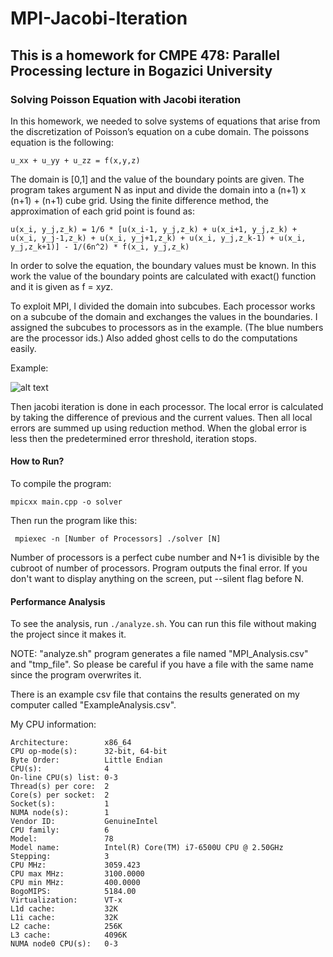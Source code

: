 # MPI-Jacobi-Iteration
## This is a homework for CMPE 478: Parallel Processing lecture in Bogazici University
### Solving Poisson Equation with Jacobi iteration
In this homework, we needed to solve systems of equations that arise from the
discretization of Poisson’s equation on a cube domain. The poissons equation is the following:
```
u_xx + u_yy + u_zz = f(x,y,z)
```
The domain is [0,1] and the value of the boundary points are given. The program takes argument N as input and divide the domain into a (n+1) x (n+1) + (n+1) cube grid. Using the finite difference method, the approximation of each grid point is found as:

```
u(x_i, y_j,z_k) = 1/6 * [u(x_i-1, y_j,z_k) + u(x_i+1, y_j,z_k) + u(x_i, y_j-1,z_k) + u(x_i, y_j+1,z_k) + u(x_i, y_j,z_k-1) + u(x_i, y_j,z_k+1)] - 1/(6n^2) * f(x_i, y_j,z_k)
```

In order to solve the equation, the boundary values must be known. In this work the value of the boundary points are calculated with exact() function and it is given as f = x*y*z.

To exploit MPI, I divided the domain into subcubes. Each processor works on a subcube of the domain and exchanges the values in the boundaries. I assigned the subcubes to processors as in the example. (The blue numbers are the processor ids.) Also added ghost cells to do the computations easily.

Example:

![alt text](https://i.ibb.co/dPBWNrZ/cube.jpg)

Then jacobi iteration is done in each processor. The local error is calculated by taking the difference of previous and the current values. Then all local errors are summed up using reduction method. When the global error is less then the predetermined error threshold, iteration stops. 


#### How to Run?
To compile the program: 

```
mpicxx main.cpp -o solver

```

Then run the program like this:

```
 mpiexec -n [Number of Processors] ./solver [N]
```

Number of processors is a perfect cube number and N+1 is divisible by the cubroot of number of processors. Program outputs the final error. If you don't want to display anything on the screen, put --silent flag before N.

#### Performance Analysis
To see the analysis, run `./analyze.sh`. You can run this file without making the project since it makes it.
 
 NOTE: "analyze.sh" program generates a file named "MPI_Analysis.csv" and "tmp_file". So
 please be careful if you have a file with the same name since the program overwrites it.
 
There is an example csv file that contains the results generated on my computer called "ExampleAnalysis.csv".

My CPU information:
```
Architecture:        x86_64
CPU op-mode(s):      32-bit, 64-bit
Byte Order:          Little Endian
CPU(s):              4
On-line CPU(s) list: 0-3
Thread(s) per core:  2
Core(s) per socket:  2
Socket(s):           1
NUMA node(s):        1
Vendor ID:           GenuineIntel
CPU family:          6
Model:               78
Model name:          Intel(R) Core(TM) i7-6500U CPU @ 2.50GHz
Stepping:            3
CPU MHz:             3059.423
CPU max MHz:         3100.0000
CPU min MHz:         400.0000
BogoMIPS:            5184.00
Virtualization:      VT-x
L1d cache:           32K
L1i cache:           32K
L2 cache:            256K
L3 cache:            4096K
NUMA node0 CPU(s):   0-3
```
